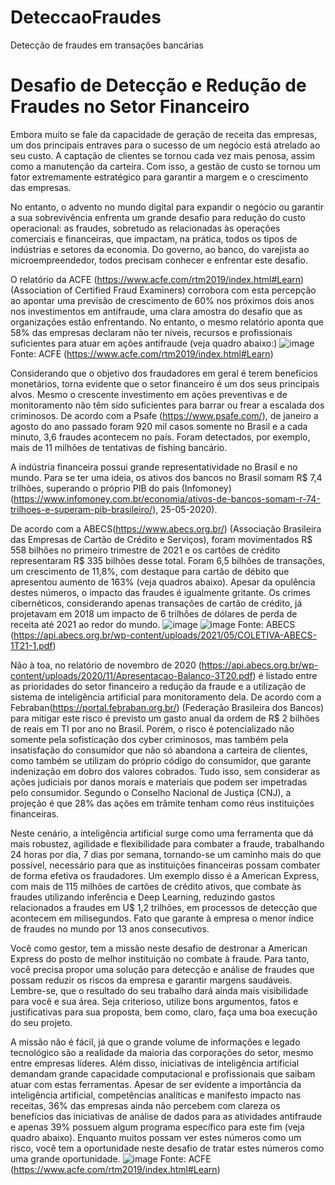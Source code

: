 # DeteccaoFraudes
Detecção de fraudes em transações bancárias

# Desafio de Detecção e Redução de Fraudes no Setor Financeiro

Embora muito se fale da capacidade de geração de receita das empresas, um dos principais entraves para o sucesso de um negócio está atrelado ao seu custo. A captação de clientes se tornou cada vez mais penosa, assim como a manutenção da carteira. Com isso, a gestão de custo se tornou um fator extremamente estratégico para garantir a margem e o crescimento das empresas.

No entanto, o advento no mundo digital para expandir o negócio ou garantir a sua sobrevivência enfrenta um grande desafio para redução do custo operacional: as fraudes, sobretudo as relacionadas às operações comerciais e financeiras, que impactam, na prática, todos os tipos de indústrias e setores da economia. Do governo, ao banco, do varejista ao microempreendedor, todos precisam conhecer e enfrentar este desafio.

O relatório da ACFE (https://www.acfe.com/rtm2019/index.html#Learn) (Association of Certified Fraud Examiners) corrobora com esta percepção ao apontar uma previsão de crescimento de 60% nos próximos dois anos nos investimentos em antifraude, uma clara amostra do desafio que as organizações estão enfrentando. No entanto, o mesmo relatório aponta que 58% das empresas declaram não ter níveis, recursos e profissionais suficientes para atuar em ações antifraude (veja quadro abaixo:)
![image](https://user-images.githubusercontent.com/93684609/180048246-03cd408d-ab29-4073-921e-e9817cb867c6.png)
Fonte: ACFE (https://www.acfe.com/rtm2019/index.html#Learn)

Considerando que o objetivo dos fraudadores em geral é terem benefícios monetários, torna evidente que o setor financeiro é um dos seus principais alvos. Mesmo o crescente investimento em ações preventivas e de monitoramento não têm sido suficientes para barrar ou frear a escalada dos criminosos. De acordo com a Psafe (https://www.psafe.com/), de janeiro a agosto do ano passado foram 920 mil casos somente no Brasil e a cada minuto, 3,6 fraudes acontecem no país. Foram detectados, por exemplo, mais de 11 milhões de tentativas de fishing bancário.

A indústria financeira possui grande representatividade no Brasil e no mundo. Para se ter uma ideia, os ativos dos bancos no Brasil somam R$ 7,4 trilhões, superando o próprio PIB do país (Infomoney)(https://www.infomoney.com.br/economia/ativos-de-bancos-somam-r-74-trilhoes-e-superam-pib-brasileiro/), 25-05-2020).

De acordo com a ABECS(https://www.abecs.org.br/) (Associação Brasileira das Empresas de Cartão de Crédito e Serviços), foram movimentados R$ 558 bilhões no primeiro trimestre de 2021 e os cartões de crédito representaram R$ 335 bilhões desse total. Foram 6,5 bilhões de transações, um crescimento de 11,8%, com destaque para cartão de débito que apresentou aumento de 163% (veja quadros abaixo). Apesar da opulência destes números, o impacto das fraudes é igualmente gritante. Os crimes cibernéticos, considerando apenas transações de cartão de crédito, já projetavam em 2018 um impacto de 6 trilhões de dólares de perda de receita até 2021 ao redor do mundo.
![image](https://user-images.githubusercontent.com/93684609/180048323-44e60882-352f-45d9-b01e-3fb8741530e6.png)
![image](https://user-images.githubusercontent.com/93684609/180048378-d4aabe3a-832f-4dc2-97f2-85c4deb0f8e3.png)
Fonte: ABECS (https://api.abecs.org.br/wp-content/uploads/2021/05/COLETIVA-ABECS-1T21-1.pdf)

Não à toa, no relatório de novembro de 2020 (https://api.abecs.org.br/wp-content/uploads/2020/11/Apresentacao-Balanco-3T20.pdf) é listado entre as prioridades do setor financeiro a redução da fraude e a utilização de sistema de inteligência artificial para monitoramento dela. De acordo com a Febraban(https://portal.febraban.org.br/) (Federação Brasileira dos Bancos) para mitigar este risco é previsto um gasto anual da ordem de R$ 2 bilhões de reais em TI por ano no Brasil. Porém, o risco é potencializado não somente pela sofisticação dos cyber criminosos, mas também pela insatisfação do consumidor que não só abandona a carteira de clientes, como também se utilizam do próprio código do consumidor, que garante indenização em dobro dos valores cobrados. Tudo isso, sem considerar as ações judiciais por danos morais e materiais que podem ser impetradas pelo consumidor. Segundo o Conselho Nacional de Justiça (CNJ), a projeção é que 28% das ações em trâmite tenham como réus instituições financeiras.

Neste cenário, a inteligência artificial surge como uma ferramenta que dá mais robustez, agilidade e flexibilidade para combater a fraude, trabalhando 24 horas por dia, 7 dias por semana, tornando-se um caminho mais do que possível, necessário para que as instituições financeiras possam combater de forma efetiva os fraudadores. Um exemplo disso é a American Express, com mais de 115 milhões de cartões de crédito ativos, que combate às fraudes utilizando inferência e Deep Learning, reduzindo gastos relacionados a fraudes em U$ 1,2 trilhões, em processos de detecção que acontecem em milisegundos. Fato que garante à empresa o menor índice de fraudes no mundo por 13 anos consecutivos.

Você como gestor, tem a missão neste desafio de destronar a American Express do posto de melhor instituição no combate à fraude. Para tanto, você precisa propor uma solução para detecção e análise de fraudes que possam reduzir os riscos da empresa e garantir margens saudáveis. Lembre-se, que o resultado do seu trabalho dará ainda mais visibilidade para você e sua área. Seja criterioso, utilize bons argumentos, fatos e justificativas para sua proposta, bem como, claro, faça uma boa execução do seu projeto.

A missão não é fácil, já que o grande volume de informações e legado tecnológico são a realidade da maioria das corporações do setor, mesmo entre empresas líderes. Além disso, iniciativas de inteligência artificial demandam grande capacidade computacional e profissionais que saibam atuar com estas ferramentas. Apesar de ser evidente a importância da inteligência artificial, competências analíticas e manifesto impacto nas receitas, 36% das empresas ainda não percebem com clareza os benefícios das iniciativas de análise de dados para as atividades antifraude e apenas 39% possuem algum programa específico para este fim (veja quadro abaixo). Enquanto muitos possam ver estes números como um risco, você tem a oportunidade neste desafio de tratar estes números como uma grande oportunidade.
![image](https://user-images.githubusercontent.com/93684609/180048541-9ed140f6-c72b-4cfd-abba-c1e8762062b1.png)
Fonte: ACFE (https://www.acfe.com/rtm2019/index.html#Learn)
